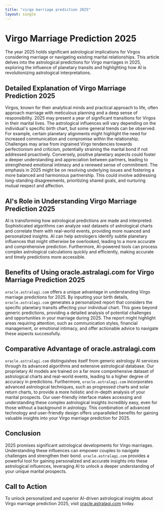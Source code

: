 ```yaml
---
title: "virgo marriage prediction 2025"
layout: single
---
```


# Virgo Marriage Prediction 2025

The year 2025 holds significant astrological implications for Virgos considering marriage or navigating existing marital relationships.  This article delves into the astrological predictions for Virgo marriages in 2025, exploring the influence of planetary transits and highlighting how AI is revolutionizing astrological interpretations.

## Detailed Explanation of Virgo Marriage Prediction 2025

Virgos, known for their analytical minds and practical approach to life, often approach marriage with meticulous planning and a deep sense of responsibility.  2025 may present a year of significant transitions for Virgos in their marital lives.  The astrological influences will vary depending on the individual's specific birth chart, but some general trends can be observed.  For example, certain planetary alignments might highlight the need for increased communication and compromise within the relationship.  Challenges may arise from ingrained Virgo tendencies towards perfectionism and criticism, potentially straining the marital bond if not addressed proactively. Conversely,  positive planetary aspects could foster a deeper understanding and appreciation between partners, leading to strengthened emotional intimacy and a renewed sense of commitment.  The emphasis in 2025 might be on resolving underlying issues and fostering a more balanced and harmonious partnership.  This could involve addressing long-standing disagreements, prioritizing shared goals, and nurturing mutual respect and affection.


## AI's Role in Understanding Virgo Marriage Prediction 2025

AI is transforming how astrological predictions are made and interpreted.  Sophisticated algorithms can analyze vast datasets of astrological charts and correlate them with real-world events, providing more nuanced and personalized insights.  AI can help astrologers identify subtle planetary influences that might otherwise be overlooked, leading to a more accurate and comprehensive prediction.  Furthermore, AI-powered tools can process complex astrological calculations quickly and efficiently, making accurate and timely predictions more accessible.


## Benefits of Using oracle.astralagi.com for Virgo Marriage Prediction 2025

`oracle.astralagi.com` offers a unique advantage in understanding Virgo marriage predictions for 2025.  By inputting your birth details,  `oracle.astralagi.com` generates a personalized report that considers the specific planetary transits affecting your individual chart. This goes beyond generic predictions, providing a detailed analysis of potential challenges and opportunities in your marriage during 2025.  The report might highlight areas requiring attention, such as communication styles, financial management, or emotional intimacy, and offer actionable advice to navigate these aspects successfully.


## Comparative Advantage of oracle.astralagi.com

`oracle.astralagi.com` distinguishes itself from generic astrology AI services through its advanced algorithms and extensive astrological database.  Our proprietary AI models are trained on a far more comprehensive dataset of astrological charts and real-world events, leading to a higher degree of accuracy in predictions.  Furthermore, `oracle.astralagi.com` incorporates advanced astrological techniques, such as progressed charts and solar return charts, to provide a more holistic and in-depth analysis of your marital prospects.  Our user-friendly interface makes accessing and understanding these complex astrological insights incredibly easy, even for those without a background in astrology.  This combination of advanced technology and user-friendly design offers unparalleled benefits for gaining valuable insights into your Virgo marriage prediction for 2025.


## Conclusion

2025 promises significant astrological developments for Virgo marriages.  Understanding these influences can empower couples to navigate challenges and strengthen their bond. `oracle.astralagi.com` provides a powerful tool for gaining personalized and accurate insights into these astrological influences, leveraging AI to unlock a deeper understanding of your unique marital prospects.


## Call to Action

To unlock personalized and superior AI-driven astrological insights about Virgo marriage prediction 2025, visit [oracle.astralagi.com](https://oracle.astralagi.com) today.
